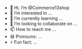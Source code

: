 - 👋 Hi, I’m @Commerce13shop
- 👀 I’m interested in ...
- 🌱 I’m currently learning ...
- 💞️ I’m looking to collaborate on ...
- 📫 How to reach me ...
- 😄 Pronouns: ...
- ⚡ Fun fact: ...

<!---
Commerce13shop/Commerce13shop is a ✨ special ✨ repository because its `README.md` (this file) appears on your GitHub profile.
You can click the Preview link to take a look at your changes.
--->
